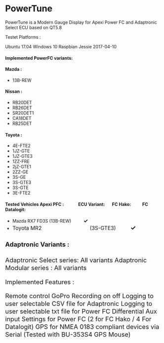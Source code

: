 # PowerTune
PowerTune is a Modern Gauge Display for Apexi Power FC and Adaptronic Select ECU based on QT5.8




Testet Platforms :

Ubuntu 17.04 
Windows 10 
Raspbian Jessie 2017-04-10


#### Implemented PowerFC variants:

#### Mazda :
* 13B-REW 

#### Nissan :
* RB20DET
* RB26DET
* SR20DET1
* CA18DET
* RB25DET

#### Toyota :  
* 4E-FTE2
* 1JZ-GTE
* 1JZ-GTE3
* 1ZZ-FRE
* 2jZ-GTE1
* 2ZZ-GE
* 3S-GE
* 3S-GTE3
* 3S-GTE
* 3E-FTE2

#### Tested Vehicles Apexi PFC :              ECU Variant:         FC Hako:             FC Datalogit: 
* Mazda RX7 FD3S                              (13B-REW)            <big>__✓__          
* Toyota MR2                                  (3S-GTE3)            <big>__✓__          

#### Adaptronic Variants :


Adaptronic Select series:
All variants
Adaptronic Modular series :
All variants


Implemented Features :

Remote control GoPro Recording on off
Logging to user selectable CSV file for Adaptronic 
Logging to user selectable txt file for Power FC 
Differential Aux input Settings for Power FC (2 for FC Hako / 4 For Datalogit) 
GPS for NMEA 0183 compliant devices via Serial (Tested with BU-353S4 GPS Mouse) 

